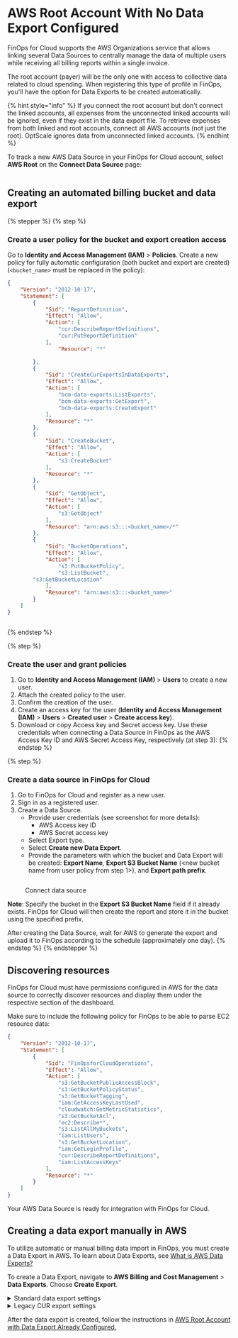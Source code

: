# AWS Root Account With No Data Export Configured

FinOps for Cloud supports the AWS Organizations service that allows linking several Data Sources to centrally manage the data of multiple users while receiving all billing reports within a single invoice.&#x20;

The root account (payer) will be the only one with access to collective data related to cloud spending. When registering this type of profile in FinOps, you'll have the option for Data Exports to be created automatically.

{% hint style="info" %}
If you connect the root account but don't connect the linked accounts, all expenses from the unconnected linked accounts will be ignored, even if they exist in the data export file. To retrieve expenses from both linked and root accounts, connect all AWS accounts (not just the root). OptScale ignores data from unconnected linked accounts.
{% endhint %}

To track a new AWS Data Source in your FinOps for Cloud account, select **AWS Root** on the **Connect Data Source** page:

<figure><img src="../../../.gitbook/assets/ffc_aws_linked.png" alt=""><figcaption></figcaption></figure>

## Creating an automated billing bucket and data export <a href="#automated-billing-bucket-and-data-export-creation-with-optscale" id="automated-billing-bucket-and-data-export-creation-with-optscale"></a>

{% stepper %}
{% step %}
### Create a user policy for the bucket and export creation access

Go to **Identity and Access Management (IAM)** > **Policies**. Create a new policy for fully automatic configuration (both bucket and export are created) (`<bucket_name>` must be replaced in the policy):

```json
{
    "Version": "2012-10-17",
    "Statement": [
        {
            "Sid": "ReportDefinition",
            "Effect": "Allow",
            "Action": [
                "cur:DescribeReportDefinitions",
                "cur:PutReportDefinition"
            ],
                "Resource": "*"

        },
        {
            "Sid": "CreateCurExportsInDataExports",
            "Effect": "Allow",
            "Action": [
                "bcm-data-exports:ListExports",
                "bcm-data-exports:GetExport",
                "bcm-data-exports:CreateExport"
            ],
            "Resource": "*"
        },
        {
            "Sid": "CreateBucket",
            "Effect": "Allow",
            "Action": [
                "s3:CreateBucket"
            ],
            "Resource": "*"
        },
        {
            "Sid": "GetObject",
            "Effect": "Allow",
            "Action": [
                "s3:GetObject"
            ],
            "Resource": "arn:aws:s3:::<bucket_name>/*"
        },
        {
            "Sid": "BucketOperations",
            "Effect": "Allow",
            "Action": [
                "s3:PutBucketPolicy",
                "s3:ListBucket",
        "s3:GetBucketLocation"
            ],
            "Resource": "arn:aws:s3:::<bucket_name>"
        }
    ]
}
```

<figure><img src="../../../.gitbook/assets/aws_review_create.png" alt=""><figcaption></figcaption></figure>
{% endstep %}

{% step %}
### Create the user and grant policies

1. Go to **Identity and Access Management (IAM)** > **Users** to create a new user.&#x20;
2. Attach the created policy to the user.
3. Confirm the creation of the user.
4. Create an access key for the user (**Identity and Access Management (IAM)** > **Users** > **Created user** > **Create access key**).
5. Download or copy Access key and Secret access key. Use these credentials when connecting a Data Source in FinOps as the AWS Access Key ID and AWS Secret Access Key, respectively (at step 3):
{% endstep %}

{% step %}
### Create a data source in FinOps for Cloud

1. Go to FinOps for Cloud and register as a new user.
2. Sign in as a registered user.
3. Create a Data Source.
   * Provide user credentials (see screenshot for more details):
     * AWS Access key ID
     * AWS Secret access key
   * Select Export type.
   * Select **Create new Data Export**.
   * Provide the parameters with which the bucket and Data Export will be created: **Export Name**, **Export S3 Bucket Name** (\<new bucket name from user policy from step 1>), and **Export path prefix**.&#x20;

<figure><img src="../../../.gitbook/assets/aws_root (1).png" alt=""><figcaption><p>Connect data source</p></figcaption></figure>

**Note**: Specify the bucket in the **Export S3 Bucket Name** field if it already exists. FinOps for Cloud will then create the report and store it in the bucket using the specified prefix.

After creating the Data Source, wait for AWS to generate the export and upload it to FinOps according to the schedule (approximately one day).
{% endstep %}
{% endstepper %}

## Discovering resources <a href="#discover-resources" id="discover-resources"></a>

FinOps for Cloud must have permissions configured in AWS for the data source to correctly discover resources and display them under the respective section of the dashboard.

Make sure to include the following policy for FinOps to be able to parse EC2 resource data:

```json
{
    "Version": "2012-10-17",
    "Statement": [
        {
            "Sid": "FinOpsforCloudOperations",
            "Effect": "Allow",
            "Action": [
                "s3:GetBucketPublicAccessBlock",
                "s3:GetBucketPolicyStatus",
                "s3:GetBucketTagging",
                "iam:GetAccessKeyLastUsed",
                "cloudwatch:GetMetricStatistics",
                "s3:GetBucketAcl",
                "ec2:Describe*",
                "s3:ListAllMyBuckets",
                "iam:ListUsers",
                "s3:GetBucketLocation",
                "iam:GetLoginProfile",
                "cur:DescribeReportDefinitions",
                "iam:ListAccessKeys"
            ],
            "Resource": "*"
        }
    ]
}
```

Your AWS Data Source is ready for integration with FinOps for Cloud.

## Creating a data export manually in AWS <a href="#create-data-export-in-aws-manually" id="create-data-export-in-aws-manually"></a>

To utilize automatic or manual billing data import in FinOps, you must create a Data Export in AWS. To learn about Data Exports, see [What is AWS Data Exports?](https://docs.aws.amazon.com/cur/latest/userguide/what-is-data-exports.html)&#x20;

To create a Data Export, navigate to **AWS Billing and Cost Management** > **Data Exports**. Choose **Create Export**.

<details>

<summary>Standard data export settings</summary>

Step 1. Export type

* Select Standard data export export type.

Step 2. Export name

* Enter the export name.

Step 3. Data table content settings:

1. Select **CUR 2.0**.
2. Select **Include resource IDs** checkbox.
3. Choose the time granularity for how you want the line items in the export to be aggregated.

Step 4. Data export delivery options:

1. Select **Overwrite existing data export file**.
2. Select compression type.

Step 5. Data export storage setting:

1. Create a new or use an existing bucket for the export.
2. Enter the S3 path prefix that you want prepended to the name of your Data Export.

Step 6. Review

* Confirm export creation. AWS will prepare Data Export within 24 hours.

</details>

<details>

<summary>Legacy CUR export settings</summary>

Step 1. Export type

* Select **Legacy CUR export (CUR)** export type.

Step 2. Export name

* Enter export name.

Step 3. Export content

* Select **Include resource IDs** and **Refresh automatically** checkboxes.

Step 4. Data export delivery options:

1. Choose the time granularity for how you want the line items in the export to be aggregated.
2. Select **Overwrite existing report**.
3. Select compression type.

Step 5: Data export storage setting:

1. Create a new or use an existing bucket for the export.
2. Enter the S3 path prefix that you want prepended to the name of your Data Export.

Step 6. Review

* Confirm export creation. Data Export will be prepared by AWS within 24 hours.

</details>

After the data export is created, follow the instructions in [AWS Root Account with Data Export Already Configured.](aws-root-account-with-data-export-already-configured.md)
